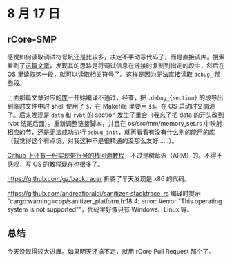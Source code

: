 # 8 月 17 日

## rCore-SMP

感觉如何读取调试符号坑还是比较多，决定不手动写代码了，而是直接调库。搜索看到了[这篇文章](https://jwnhy.github.io/system/rvbt/)，发现其的思路是将调试信息在链接时复制到指定的段中，然后在 OS 里读取这一段，就可以读取相关符号了。这样是因为无法直接读取 ```debug_``` 那些段。

上面那篇文章对应的[库](https://jwnhy.github.io/system/rvbt/)一开始编译不通过，经查，把 ```.debug_{section}``` 的段导出到临时文件中时 shell 使用了 ```$```，在 Makefile 里要用 ```$$```。在 OS 启动时又崩溃了。后来发现是 ```data``` 和 ```rvbt``` 的 section 发生了重合（我忘了把 data 的开头改到 rvbt 结尾后面）。重新调整链接脚本，并且在 os/src/mm/memory_set.rs 中映射相应的节，还是无法成功执行 ```debug_init```，就再看看有没有什么别的能用的库（我觉得这个有点坑，对我这种不是很精通的没那么友好……）。

[Github 上还有一份实现带行号的栈回溯教程](https://github.com/rust-embedded/rust-raspberrypi-OS-tutorials/blob/master/17_kernel_symbols/README.md)，不过是树莓派（ARM）的。不得不感叹，写 OS 的教程现在也很多了。

https://github.com/gz/backtracer 折腾了半天发现是 x86 的代码。

https://github.com/andreafioraldi/sanitizer_stacktrace_rs 编译时提示 “cargo:warning=cpp/sanitizer_platform.h:18:4: error: #error "This operating system is not supported"”，代码里好像只有 Windows、Linux 等。

## 总结

今天没取得较大进展。如果明天还搞不定，就用 rCore Pull Request 那个了。